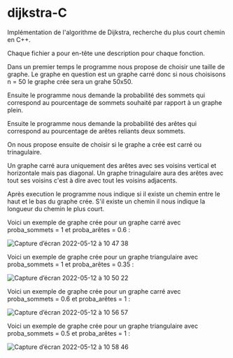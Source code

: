 # dijkstra-C

Implémentation de l'algorithme de Dijkstra, recherche du plus court chemin en C++. 

Chaque fichier a pour en-tête une description pour chaque fonction.

Dans un premier temps le programme nous propose de choisir une taille de graphe. 
Le graphe en question est un graphe carré donc si nous choisisons n = 50 le graphe crée sera un grahe 50x50.

Ensuite le programme nous demande la probabilité des sommets qui correspond au pourcentage de sommets souhaité par rapport à un graphe plein.

Ensuite le programme nous demande la probabilité des arêtes qui correspond au pourcentage de arêtes reliants deux sommets.

On nous propose ensuite de choisir si le graphe a crée est carré ou trinagulaire.

Un graphe carré aura uniquement des arêtes avec ses voisins vertical et horizontale mais pas diagonal.
Un graphe trinagulaire aura des arêtes avec tout ses voisins c'est à dire avec tout les voisins adjacents.

Après execution le programme nous indique si il existe un chemin entre le haut et le bas du graphe crée. 
S'il existe un chemin il nous indique la longueur du chemin le plus court.

Voici un exemple de graphe crée pour un graphe carré avec proba_sommets = 1 et proba_arêtes = 0.6  : 

![Capture d’écran 2022-05-12 à 10 47 38](https://user-images.githubusercontent.com/105354135/168030871-e5f3064f-1e57-4bc2-9691-e575c2fd8fb7.png)


Voici un exemple de graphe crée pour un graphe triangulaire avec proba_sommets = 1 et proba_arêtes = 0.35  : 

![Capture d’écran 2022-05-12 à 10 50 22](https://user-images.githubusercontent.com/105354135/168031465-e000bc70-d9dc-4fdb-8fe9-0fee10247751.png)

Voici un exemple de graphe crée pour un graphe carré avec proba_sommets = 0.6 et proba_arêtes = 1  : 

![Capture d’écran 2022-05-12 à 10 56 57](https://user-images.githubusercontent.com/105354135/168032867-6755e63b-01db-47fb-8fd4-08a5583c00f1.png)

Voici un exemple de graphe crée pour un graphe triangulaire avec proba_sommets = 0.5 et proba_arêtes = 1  : 

![Capture d’écran 2022-05-12 à 10 58 46](https://user-images.githubusercontent.com/105354135/168033195-01f93417-8f3c-4120-8e1f-d3fc885225a5.png)





